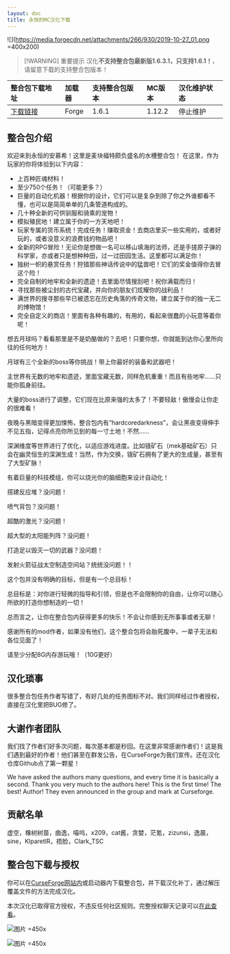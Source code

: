 ```yaml
---
layout: doc
title: 永恒的MC汉化下载
---
```


![](https://media.forgecdn.net/attachments/266/930/2019-10-27_01.png =400x200)

> [!WARNING] 重要提示
> 汉化**不支持整合包最新版1.6.3.1，只支持1.6.1！**，请留意下载的支持整合包版本！

<DownloadLinks :methods="[
  { id: 'lanzou', text: '下载汉化', icon: '/imgs/svg/lanzou.svg', link: 'https://vmhanhuazu.lanzoui.com/s/MCE-VMCT' },
  { id: 'bilibili', text: '汉化教程', icon: '/imgs/svg/bilibili.svg', link: 'https://www.bilibili.com/video/BV1FD4y1p79N' },
  { id: 'bilibili', text: '专栏介绍', icon: '/imgs/svg/bilibili.svg', link: 'https://www.bilibili.com/read/cv21193646' },
  { id: 'lazy', text: '懒汉下载', icon: '/imgs/logo/logo_64.png', link: 'https://vmhanhuazu.lanzoui.com/s/MCE-VMCT' }
]" />

| 整合包下载地址                                                                    | 加载器 | 支持整合包版本 | MC版本 | 汉化维护状态 |
| :-------------------------------------------------------------------------------- | :----- | :------------- | :----- | :----------- |
| [下载链接](https://www.curseforge.com/minecraft/modpacks/minecraft-eternal/files) | Forge  | 1.6.1          | 1.12.2 | 停止维护     |

## 整合包介绍

欢迎来到永恒的安慕希！这里是麦块福特颇负盛名的水槽整合包！
在这里，作为玩家的你将体验到以下内容：

- 上百种匠魂材料！
- 至少750个任务！（可能更多？）
- 巨量的自动化机器！根据你的设计，它们可以是复杂到除了你之外谁都看不懂，也可以是简简单单的几条管道构成的。
- 几十种全新的可供驯服和骑乘的宠物！
- 模拟殖民地！建立属于你的一方天地吧！
- 玩家专属的货币系统！完成任务！赚取资金！去商店里买一些实用的，或者好玩的，或者没意义的浪费钱的物品吧！
- 全新的RPG冒险！无论你是想做一名可以移山填海的法师，还是手搓原子弹的科学家，亦或者只是想种种田，过一过田园生活。这里都可以满足你！
- 独树一帜的悬赏任务！狩猎那些神话传说中的猛兽吧！它们的奖金值得你去冒这个险！
- 完全自制的地牢和全新的遗迹！去里面尽情搜刮吧！祝你满载而归！
- 寻找那些被尘封的古代宝藏，并向你的朋友们炫耀你的战利品！
- 满世界的搜寻那些早已被遗忘在历史角落的传奇文物，建立属于你的独一无二的博物馆！
- 完全自定义的商店！里面有各种有趣的，有用的，看起来很蠢的小玩意等着你呢！

想去月球吗？看看那里是不是奶酪做的？去吧！只要你想，你就能到达你心里所向往的任何地方！

月球有三个全新的boss等你挑战！带上你最好的装备和武器吧！

主世界有无数的地牢和遗迹，里面宝藏无数，同样危机重重！而且有些地牢……只能你孤身前往。

大量的boss进行了调整，它们现在比原来强的太多了！不要轻敌！傲慢会让你走的很难看！

夜晚与黑暗变得更加悚怖，整合包内有“hardcoredarkness”，会让黑夜变得伸手不见五指，记得点亮你所见到的每一寸土地！不然……

深渊维度等世界进行了优化，以适应游戏进度。比如锇矿石（mek基础矿石）只会在幽灵恒生的深渊生成！当然，作为交换，锇矿石拥有了更大的生成量，甚至有了大型矿脉！

有着巨量的科技模组，你可以烧光你的脑细胞来设计自动化！

搭建反应堆？没问题！

喷气背包？没问题！

超酷的激光？没问题！

超大型的太阳能列阵？没问题！

打造足以毁灭一切的武器？没问题！

发射火箭征战太空制造空间站？统统没问题！！

这个包并没有明确的目标，但是有一个总目标！

总目标是：对你进行轻微的指导和引领，但是也不会限制你的自由，让你可以随心所欲的打造你想制造的一切！

总而言之，让你在整合包内获得更多的快乐！不会让你感到无所事事或者无聊！

感谢所有的mod作者，如果没有他们，这个整合包将会胎死腹中，一辈子无法和各位见面了！

请至少分配8G内存游玩哦！（10G更好）

## 汉化琐事

很多整合包任务作者写错了，有好几处的任务图标不对。我们同样经过作者授权，直接在汉化里把BUG修了。

## 大谢作者团队

我们找了作者们好多次问题，每次基本都是秒回。在这里非常感谢作者们！这是我们遇到最好的作者！他们甚至在群发公告，在CurseForge为我们宣传。还在汉化仓库Github点了第一颗星！

We have asked the authors many questions, and every time it is basically a second. Thank you very much to the authors here! This is the first time! The best! Author! They even announced in the group and mark at Curseforge.

## 贡献名单

虚空，橡树树苗，曲逸，喵呜，x209，cat酱，贪婪，茫氪，zizunsi，逸晨，sine，KlparetlR，捂脸，Clark_TSC

## 整合包下载与授权

你可以在[CurseForge网站内](https://www.curseforge.com/minecraft/modpacks/minecraft-eternal/files)或启动器内下载整合包，并下载汉化补丁，通过解压覆盖文件的方法完成汉化。

本次汉化已取得官方授权，不违反任何社区规则。完整授权聊天记录可以[在此查看](https://discord.com/channels/640591918752858122/655858176608174090/105691817638390988)。

![图片 =450x](/imgs/authorization/mce.jpg)

![图片 =450x](/imgs/authorization/mce1.jpg)

<DocSupport />
